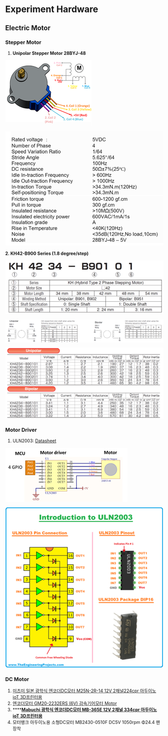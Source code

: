 # Experiment Hardware

## Electric Motor 



### Stepper Motor

1. **Unipolar Stepper Motor 28BYJ-48** 

![](../.gitbook/assets/image%20%28108%29.png)

![](../.gitbook/assets/image%20%28111%29.png)



**2. KH42-B900 Series \(1.8 degree/step\)**

![](../.gitbook/assets/image%20%28104%29.png)

![](../.gitbook/assets/image%20%28105%29.png)

![](../.gitbook/assets/image%20%28106%29.png)

### Motor Driver

1.  ULN2003: [Datasheet](https://www.st.com/resource/en/datasheet/uln2001.pdf)

![Stepper motor connection](../.gitbook/assets/image%20%28110%29.png)

![](../.gitbook/assets/image%20%28112%29.png)

### DC Motor

1. [미츠미 일본 광학식 엔코더DC모터 M25N-2R-14 12V 2채널224cpr 아두이노 ioT 3D프린터용 ](https://www.motorbank.kr/goods/goods_view.php?goodsNo=1000009670)
2. [엔코더모터 GM20-2232ERS \(6V\) 감속기어모터 Motor](https://www.motorbank.kr/goods/goods_view.php?goodsNo=1000010139)
3. \*\*\*\*[**Mabuchi 광학식 엔코더DC모터 MB-365E 12V 2채널 334cpr 아두이노 ioT 3D프린터용**](https://www.motorbank.kr/goods/goods_view.php?goodsNo=1000009681)
4. 모터뱅크 아두이노용 소형DC모터 MB2430-0510F DC5V 1050rpm Φ24.4 팬장착


